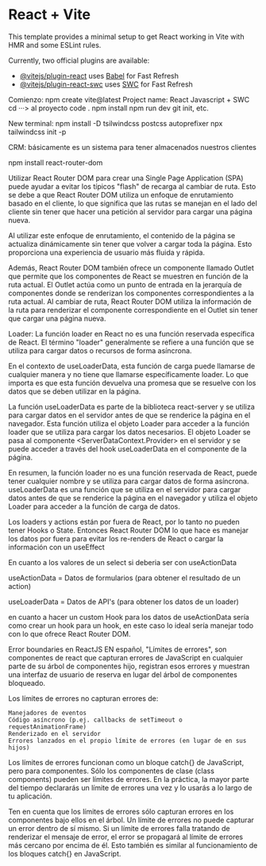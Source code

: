 # React + Vite

This template provides a minimal setup to get React working in Vite with HMR and some ESLint rules.

Currently, two official plugins are available:

- [@vitejs/plugin-react](https://github.com/vitejs/vite-plugin-react/blob/main/packages/plugin-react/README.md) uses [Babel](https://babeljs.io/) for Fast Refresh
- [@vitejs/plugin-react-swc](https://github.com/vitejs/vite-plugin-react-swc) uses [SWC](https://swc.rs/) for Fast Refresh


Comienzo: npm create vite@latest
Project name:
React
Javascript + SWC
cd ···> al proyecto
code .
npm install
npm run dev
git init, etc.

New terminal: npm install -D tsilwindcss postcss autoprefixer
npx tailwindcss init -p

CRM: básicamente es un sistema para tener almacenados nuestros clientes

npm install react-router-dom


Utilizar React Router DOM para crear una Single Page Application (SPA) puede ayudar a evitar los típicos "flash" de recarga al cambiar de ruta. Esto se debe a que React Router DOM utiliza un enfoque de enrutamiento basado en el cliente, lo que significa que las rutas se manejan en el lado del cliente sin tener que hacer una petición al servidor para cargar una página nueva.

Al utilizar este enfoque de enrutamiento, el contenido de la página se actualiza dinámicamente sin tener que volver a cargar toda la página. Esto proporciona una experiencia de usuario más fluida y rápida.

Además, React Router DOM también ofrece un componente llamado Outlet que permite que los componentes de React se muestren en función de la ruta actual. El Outlet actúa como un punto de entrada en la jerarquía de componentes donde se renderizan los componentes correspondientes a la ruta actual. Al cambiar de ruta, React Router DOM utiliza la información de la ruta para renderizar el componente correspondiente en el Outlet sin tener que cargar una página nueva.


Loader:
 La función loader en React no es una función reservada específica de React. El término "loader" generalmente se refiere a una función que se utiliza para cargar datos o recursos de forma asíncrona.

En el contexto de useLoaderData, esta función de carga puede llamarse de cualquier manera y no tiene que llamarse específicamente loader. Lo que importa es que esta función devuelva una promesa que se resuelve con los datos que se deben utilizar en la página.

La función useLoaderData es parte de la biblioteca react-server y se utiliza para cargar datos en el servidor antes de que se renderice la página en el navegador. Esta función utiliza el objeto Loader para acceder a la función loader que se utiliza para cargar los datos necesarios. El objeto Loader se pasa al componente <ServerDataContext.Provider> en el servidor y se puede acceder a través del hook useLoaderData en el componente de la página.

En resumen, la función loader no es una función reservada de React, puede tener cualquier nombre y se utiliza para cargar datos de forma asíncrona. useLoaderData es una función que se utiliza en el servidor para cargar datos antes de que se renderice la página en el navegador y utiliza el objeto Loader para acceder a la función de carga de datos.

Los loaders y actions están por fuera de React, por lo tanto no pueden tener Hooks o State. Entonces React Router DOM lo que hace es manejar los datos por fuera para evitar los re-renders de React o cargar la información con un useEffect

En cuanto a los valores de un select si deberia ser con useActionData

useActionData = Datos de formularios (para obtener el resultado de un action)

useLoaderData = Datos de API's (para obtener los datos de un loader)

en cuanto a hacer un custom Hook para los datos de useActionData sería como crear un hook para un hook, en este caso lo ideal sería manejar todo con lo que ofrece React Router DOM.

Error boundaries en ReactJS
EN español, "Límites de errores", son componentes de react que capturan errores de JavaScript en cualquier parte de su árbol de componentes hijo, registran esos errores y muestran una interfaz de usuario de reserva en lugar del árbol de componentes bloqueado.

Los límites de errores no capturan errores de:

    Manejadores de eventos 
    Código asíncrono (p.ej. callbacks de setTimeout o requestAnimationFrame)
    Renderizado en el servidor
    Errores lanzados en el propio límite de errores (en lugar de en sus hijos)

Los límites de errores funcionan como un bloque catch{} de JavaScript, pero para componentes. Sólo los componentes de clase (class components) pueden ser límites de errores. En la práctica, la mayor parte del tiempo declararás un límite de errores una vez y lo usarás a lo largo de tu aplicación.

Ten en cuenta que los límites de errores sólo capturan errores en los componentes bajo ellos en el árbol. Un límite de errores no puede capturar un error dentro de sí mismo. Si un límite de errores falla tratando de renderizar el mensaje de error, el error se propagará al límite de errores más cercano por encima de él. Esto también es similar al funcionamiento de los bloques catch{} en JavaScript.

